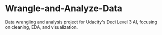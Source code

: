 # Wrangle-and-Analyze-Data
Data wrangling and analysis project for Udacity's Deci Level 3 AI, focusing on cleaning, EDA, and visualization.
